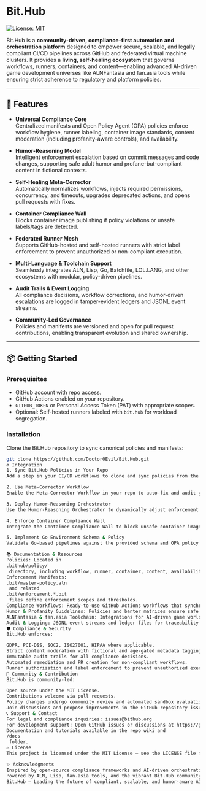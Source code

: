 # Bit.Hub

[![License: MIT](https://img.shields.io/badge/License-MIT-blue.svg)](LICENSE)

Bit.Hub is a **community-driven, compliance-first automation and orchestration platform** designed to empower secure, scalable, and legally compliant CI/CD pipelines across GitHub and federated virtual machine clusters. It provides a **living, self-healing ecosystem** that governs workflows, runners, containers, and content—enabling advanced AI-driven game development universes like ALNFantasia and fan.asia tools while ensuring strict adherence to regulatory and platform policies.

---

## 🚀 Features

- **Universal Compliance Core**  
  Centralized manifests and Open Policy Agent (OPA) policies enforce workflow hygiene, runner labeling, container image standards, content moderation (including profanity-aware controls), and availability.

- **Humor-Reasoning Model**  
  Intelligent enforcement escalation based on commit messages and code changes, supporting safe adult humor and profane-but-compliant content in fictional contexts.

- **Self-Healing Meta-Corrector**  
  Automatically normalizes workflows, injects required permissions, concurrency, and timeouts, upgrades deprecated actions, and opens pull requests with fixes.

- **Container Compliance Wall**  
  Blocks container image publishing if policy violations or unsafe labels/tags are detected.

- **Federated Runner Mesh**  
  Supports GitHub-hosted and self-hosted runners with strict label enforcement to prevent unauthorized or non-compliant execution.

- **Multi-Language & Toolchain Support**  
  Seamlessly integrates ALN, Lisp, Go, Batchfile, LOL.LANG, and other ecosystems with modular, policy-driven pipelines.

- **Audit Trails & Event Logging**  
  All compliance decisions, workflow corrections, and humor-driven escalations are logged in tamper-evident ledgers and JSONL event streams.

- **Community-Led Governance**  
  Policies and manifests are versioned and open for pull request contributions, enabling transparent evolution and shared ownership.

---

## 📦 Getting Started

### Prerequisites

- GitHub account with repo access.
- GitHub Actions enabled on your repository.
- `GITHUB_TOKEN` or Personal Access Token (PAT) with appropriate scopes.
- Optional: Self-hosted runners labeled with `bit.hub` for workload segregation.

### Installation

Clone the Bit.Hub repository to sync canonical policies and manifests:

```bash
git clone https://github.com/Doctor0Evil/Bit.Hub.git
⚙️ Integration
1. Sync Bit.Hub Policies in Your Repo
Add a step in your CI/CD workflows to clone and sync policies from the canonical Bit.Hub repo, ensuring your runners always enforce the latest rules.

2. Use Meta-Corrector Workflow
Enable the Meta-Corrector Workflow in your repo to auto-fix and audit your workflows continuously.

3. Deploy Humor-Reasoning Orchestrator
Use the Humor-Reasoning Orchestrator to dynamically adjust enforcement thresholds based on commit content and trigger downstream compliance jobs.

4. Enforce Container Compliance Wall
Integrate the Container Compliance Wall to block unsafe container image pushes.

5. Implement Go Environment Schema & Policy
Validate Go-based pipelines against the provided schema and OPA policy to ensure strict compliance in your game development pipelines.

📚 Documentation & Resources
Policies: Located in 
.bithub/policy/
 directory, including workflow, runner, container, content, availability, and humor policies.
Enforcement Manifests: 
.bit/master-policy.aln
 and related 
.bit/enforcement.*.bit
 files define enforcement scopes and thresholds.
Compliance Workflows: Ready-to-use GitHub Actions workflows that synchronize policies, audit, self-heal, and enforce compliance.
Humor & Profanity Guidelines: Policies and banter matrices ensure safe deployment of adult humor and profane content.
ALNFantasia & fan.asia Toolchain: Integrations for AI-driven game worlds and modular scripting environments.
Audit & Logging: JSONL event streams and ledger files for traceability and forensic analysis.
🛡 Compliance & Security
Bit.Hub enforces:

GDPR, PCI-DSS, SOC2, ISO27001, HIPAA where applicable.
Strict content moderation with fictional and age-gated metadata tagging.
Immutable audit trails for all compliance decisions.
Automated remediation and PR creation for non-compliant workflows.
Runner authorization and label enforcement to prevent unauthorized execution.
🤝 Community & Contribution
Bit.Hub is community-led:

Open source under the MIT License.
Contributions welcome via pull requests.
Policy changes undergo community review and automated sandbox evaluation.
Join discussions and propose improvements in the GitHub repository issues and discussions.
📞 Support & Contact
For legal and compliance inquiries: issues@bithub.org
For development support: Open GitHub issues or discussions at https://github.com/Doctor0Evil/Bit.Hub
Documentation and tutorials available in the repo wiki and 
/docs
 folder.
⚖️ License
This project is licensed under the MIT License — see the LICENSE file for details.

✨ Acknowledgments
Inspired by open-source compliance frameworks and AI-driven orchestration models.
Powered by ALN, Lisp, fan.asia tools, and the vibrant Bit.Hub community.
Bit.Hub — Leading the future of compliant, scalable, and humor-aware AI-driven CI/CD ecosystems.
